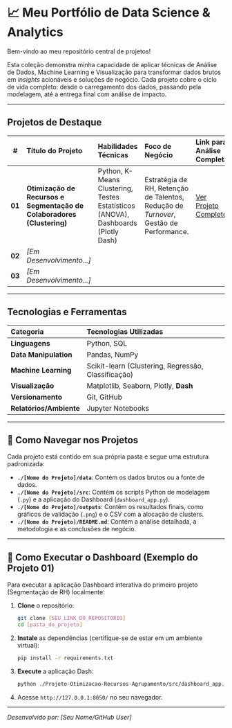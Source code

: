 # 📈 Meu Portfólio de Data Science & Analytics

Bem-vindo ao meu repositório central de projetos!

Esta coleção demonstra minha capacidade de aplicar técnicas de Análise de Dados, Machine Learning e Visualização para transformar dados brutos em *insights* acionáveis e soluções de negócio. Cada projeto cobre o ciclo de vida completo: desde o carregamento dos dados, passando pela modelagem, até a entrega final com análise de impacto.

---

## Projetos de Destaque

| # | Título do Projeto | Habilidades Técnicas | Foco de Negócio | Link para Análise Completa |
| :-: | :--- | :--- | :--- | :--- |
| **01** | **Otimização de Recursos e Segmentação de Colaboradores (Clustering)** | Python, K-Means Clustering, Testes Estatísticos (ANOVA), Dashboards (Plotly Dash) | Estratégia de RH, Retenção de Talentos, Redução de *Turnover*, Gestão de Performance. | [Ver Projeto Completo](./Projeto-Otimizacao-Recursos-Agrupamento) |
| **02** | *[Em Desenvolvimento...]* | | | |
| **03** | *[Em Desenvolvimento...]* | | | |

---

## Tecnologias e Ferramentas

| Categoria | Tecnologias Utilizadas |
| :--- | :--- |
| **Linguagens** | Python, SQL |
| **Data Manipulation** | Pandas, NumPy |
| **Machine Learning** | Scikit-learn (Clustering, Regressão, Classificação) |
| **Visualização** | Matplotlib, Seaborn, Plotly, **Dash** |
| **Versionamento** | Git, GitHub |
| **Relatórios/Ambiente** | Jupyter Notebooks |

---

## 🔗 Como Navegar nos Projetos

Cada projeto está contido em sua própria pasta e segue uma estrutura padronizada:

* **`./[Nome do Projeto]/data`**: Contém os dados brutos ou a fonte de dados.
* **`./[Nome do Projeto]/src`**: Contém os scripts Python de modelagem (`.py`) e a aplicação do Dashboard (`dashboard_app.py`).
* **`./[Nome do Projeto]/outputs`**: Contém os resultados finais, como gráficos de validação (`.png`) e o CSV com a alocação de clusters.
* **`./[Nome do Projeto]/README.md`**: Contém a análise detalhada, a metodologia e as conclusões de negócio.

---

## 🚀 Como Executar o Dashboard (Exemplo do Projeto 01)

Para executar a aplicação Dashboard interativa do primeiro projeto (Segmentação de RH) localmente:

1.  **Clone** o repositório:
    ```bash
    git clone [SEU_LINK_DO_REPOSITORIO]
    cd [pasta_do_projeto]
    ```

2.  **Instale** as dependências (certifique-se de estar em um ambiente virtual):
    ```bash
    pip install -r requirements.txt
    ```

3.  **Execute** a aplicação Dash:
    ```bash
    python ./Projeto-Otimizacao-Recursos-Agrupamento/src/dashboard_app.py
    ```
4.  Acesse `http://127.0.0.1:8050/` no seu navegador.

---
*Desenvolvido por: [Seu Nome/GitHub User]*
